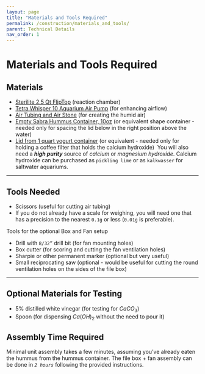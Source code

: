 ```yaml
---
layout: page
title: "Materials and Tools Required"
permalink: /construction/materials_and_tools/
parent: Technical Details
nav_order: 1
---
```


# Materials and Tools Required

## Materials

- [Sterilite 2.5 Qt FlipTop](https://www.homedepot.com/p/Sterilite-2-5-Qt-Flip-Top-Box-18038612/203002006?irgwc=1&cm_mmc=afl-ir-78091-456723-&clickid=zEwUoH1OxxyLRSBwUx0Mo3ZxUkEUYIXsw0Wsyc0) (reaction chamber)
- [Tetra Whisper 10 Aquarium Air Pump](https://www.amazon.com/Tetra-Whisper-Easy-Aquariums-Non-UL/dp/B0009YJ4N6) (for enhancing airflow)
- [Air Tubing and Air Stone](https://www.amazon.com/gp/product/B0797QFV4D) (for creating the humid air)
- [Empty Sabra Hummus Container, 10oz](https://www.walmart.com/ip/Sabra-Roasted-Red-Pepper-Hummus-10-oz/10850131) (or equivalent shape container - needed only for spacing the lid below in the right position above the water)
- [Lid from 1 quart yogurt container](https://www.walmart.com/ip/Sabra-Roasted-Red-Pepper-Hummus-10-oz/10850131) (or equivalent - needed only for holding a coffee filter that holds the calcium hydroxide)
​
You will also need a ***high purity*** source of *calcium* or *magnesium hydroxide*. Calcium hydroxide can be purchased as `pickling lime` or as `kalkwasser` for saltwater aquariums.

____

## Tools Needed

- Scissors (useful for cutting air tubing)
- If you do not already have a scale for weighing, you will need one that has a precision to the nearest `0.1g` or less (`0.01g` is preferable).

Tools for the optional Box and Fan setup

- Drill with `8/32”` drill bit (for fan mounting holes)
- Box cutter (for scoring and cutting the fan ventilation holes)
- Sharpie or other permanent marker (optional but very useful)
- Small reciprocating saw (optional - would be useful for cutting the round ventilation holes on the sides of the file box)

____

## Optional Materials for Testing

- 5% distilled white vinegar (for testing for $CaCO_3$)
- Spoon (for dispensing $Ca(OH)_2$ without the need to pour it)

## Assembly Time Required

Minimal unit assembly takes a few minutes, assuming you’ve already eaten the hummus from the hummus container. The file box + fan assembly can be done in _`2 hours`_ following the provided instructions.

